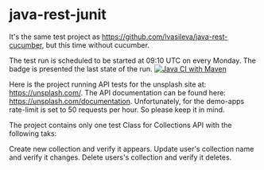 # java-rest-junit

It's the same test project as https://github.com/lvasileva/java-rest-cucumber, but this time without cucumber.

The test run is scheduled to be started at 09:10 UTC on every Monday. The badge is presented the last state of the run. [![Java CI with Maven](https://github.com/lvasileva/java-rest-junit/actions/workflows/maven.yml/badge.svg?branch=main)](https://github.com/lvasileva/java-rest-junit/actions/workflows/maven.yml)

Here is the project running API tests for the unsplash site at: https://unsplash.com/. The API documentation can be found here: https://unsplash.com/documentation. Unfortunately, for the demo-apps rate-limit is set to 50 requests per hour. So please keep it in mind.

The project contains only one test Class for Collections API with the following taks:

Create new collection and verify it appears.
Update user's collection name and verify it changes.
Delete users's collection and verify it deletes.
